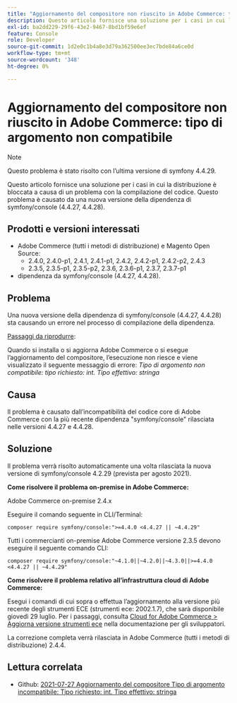 ```yaml
---
title: "Aggiornamento del compositore non riuscito in Adobe Commerce: tipo di argomento non compatibile"
description: Questo articolo fornisce una soluzione per i casi in cui la distribuzione è bloccata a causa di un problema con la compilazione del codice. Questo problema è causato da una nuova versione della dipendenza di symfony/console (4.4.27, 4.4.28).
exl-id: ba2dd229-29f6-43e2-9467-8bd1bf59e6ef
feature: Console
role: Developer
source-git-commit: 1d2e0c1b4a8e3d79a362500ee3ec7bde84a6ce0d
workflow-type: tm+mt
source-wordcount: '348'
ht-degree: 0%

---
```


# Aggiornamento del compositore non riuscito in Adobe Commerce: tipo di argomento non compatibile

>[!NOTE]
>
>Questo problema è stato risolto con l’ultima versione di symfony 4.4.29.

Questo articolo fornisce una soluzione per i casi in cui la distribuzione è bloccata a causa di un problema con la compilazione del codice. Questo problema è causato da una nuova versione della dipendenza di symfony/console (4.4.27, 4.4.28).

## Prodotti e versioni interessati

* Adobe Commerce (tutti i metodi di distribuzione) e Magento Open Source:
   * 2.4.0, 2.4.0-p1, 2.4.1, 2.4.1-p1, 2.4.2, 2.4.2-p1, 2.4.2-p2, 2.4.3
   * 2.3.5, 2.3.5-p1, 2.3.5-p2, 2.3.6, 2.3.6-p1, 2.3.7, 2.3.7-p1
* dipendenza da symfony/console (4.4.27, 4.4.28).

## Problema

Una nuova versione della dipendenza di symfony/console (4.4.27, 4.4.28) sta causando un errore nel processo di compilazione della dipendenza.

<u>Passaggi da riprodurre</u>:

Quando si installa o si aggiorna Adobe Commerce o si esegue l’aggiornamento del compositore, l’esecuzione non riesce e viene visualizzato il seguente messaggio di errore:
*Tipo di argomento non compatibile: tipo richiesto: int. Tipo effettivo: stringa*

## Causa

Il problema è causato dall’incompatibilità del codice core di Adobe Commerce con la più recente dipendenza &quot;symfony/console&quot; rilasciata nelle versioni 4.4.27 e 4.4.28.

## Soluzione

Il problema verrà risolto automaticamente una volta rilasciata la nuova versione di symfony/console 4.2.29 (prevista per agosto 2021).

**Come risolvere il problema on-premise in Adobe Commerce:**

Adobe Commerce on-premise 2.4.x

Eseguire il comando seguente in CLI/Terminal:

``composer require symfony/console:">=4.4.0 <4.4.27 || ~4.4.29"``

Tutti i commercianti on-premise Adobe Commerce versione 2.3.5 devono eseguire il seguente comando CLI:

``composer require symfony/console:"~4.1.0||~4.2.0||~4.3.0||>=4.4.0 <4.4.27 || ~4.4.29"``

**Come risolvere il problema relativo all’infrastruttura cloud di Adobe Commerce:**

Esegui i comandi di cui sopra o effettua l’aggiornamento alla versione più recente degli strumenti ECE (strumenti ece: 2002.1.7), che sarà disponibile giovedì 29 luglio. Per i passaggi, consulta [Cloud for Adobe Commerce > Aggiorna versione strumenti ece](https://devdocs.magento.com/cloud/project/ece-tools-update.html) nella documentazione per gli sviluppatori.

La correzione completa verrà rilasciata in Adobe Commerce (tutti i metodi di distribuzione) 2.4.4.

## Lettura correlata

* Github: [2021-07-27 Aggiornamento del compositore Tipo di argomento incompatibile: Tipo richiesto: int. Tipo effettivo: stringa](https://github.com/magento/magento2/issues/33595)
